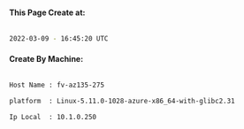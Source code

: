 
   
#### This Page Create at:

```bash

2022-03-09 - 16:45:20 UTC

```

#### Create By Machine:

```bash

Host Name : fv-az135-275

platform  : Linux-5.11.0-1028-azure-x86_64-with-glibc2.31

Ip Local  : 10.1.0.250

```

